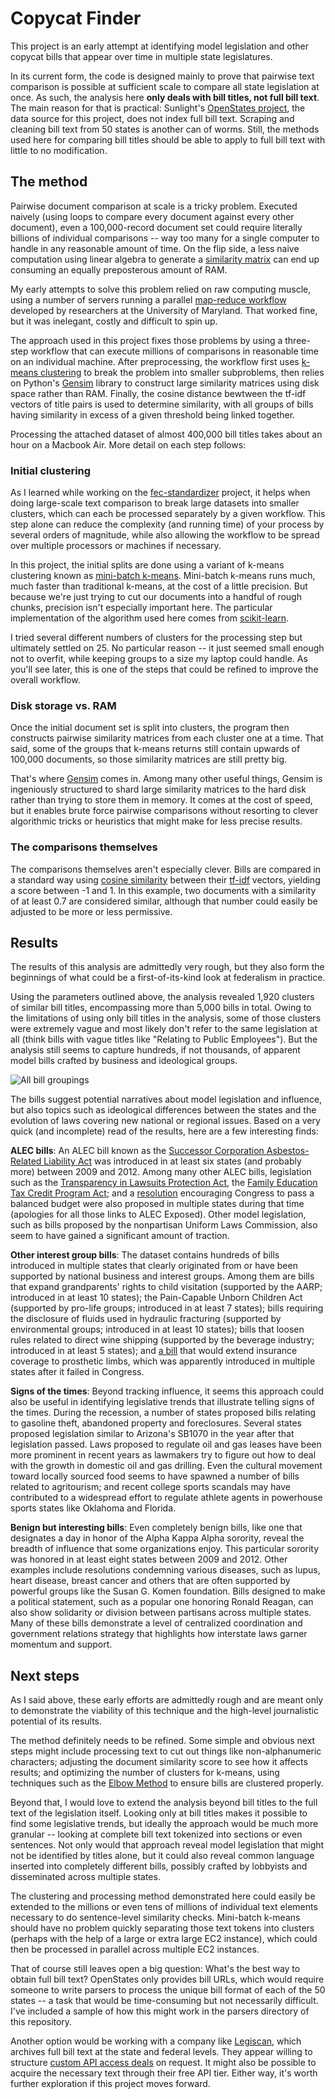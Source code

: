 Copycat Finder
==============

This project is an early attempt at identifying model legislation and other copycat bills that appear over time in multiple state legislatures.

In its current form, the code is designed mainly to prove that pairwise text comparison is possible at sufficient scale to compare all state legislation at once. As such, the analysis here **only deals with bill titles, not full bill text**. The main reason for that is practical: Sunlight's [OpenStates project](http://openstates.org/), the data source for this project, does not index full bill text. Scraping and cleaning bill text from 50 states is another can of worms. Still, the methods used here for comparing bill titles should be able to apply to full bill text with little to no modification.

## The method

Pairwise document comparison at scale is a tricky problem. Executed naively (using loops to compare every document against every other document), even a 100,000-record document set could require literally billions of individual comparisons -- way too many for a single computer to handle in any reasonable amount of time. On the flip side, a less naive computation using linear algebra to generate a [similarity matrix](http://en.wikipedia.org/wiki/Similarity_matrix) can end up consuming an equally preposterous amount of RAM.

My early attempts to solve this problem relied on raw computing muscle, using a number of servers running a parallel [map-reduce workflow](https://github.com/cjdd3b/pairwise-mapreduce) developed by researchers at the University of Maryland. That worked fine, but it was inelegant, costly and difficult to spin up.

The approach used in this project fixes those problems by using a three-step workflow that can execute millions of comparisons in reasonable time on an individual machine. After preprocessing, the workflow first uses [k-means clustering](http://en.wikipedia.org/wiki/K-means_clustering) to break the problem into smaller subproblems, then relies on Python's [Gensim](http://radimrehurek.com/gensim/) library to construct large similarity matrices using disk space rather than RAM. Finally, the cosine distance bewtween the tf-idf vectors of title pairs is used to determine similarity, with all groups of bills having similarity in excess of a given threshold being linked together.

Processing the attached dataset of almost 400,000 bill titles takes about an hour on a Macbook Air. More detail on each step follows:

### Initial clustering

As I learned while working on the [fec-standardizer](https://github.com/cjdd3b/fec-standardizer) project, it helps when doing large-scale text comparison to break large datasets into smaller clusters, which can each be processed separately by a given workflow. This step alone can reduce the complexity (and running time) of your process by several orders of magnitude, while also allowing the workflow to be spread over multiple processors or machines if necessary.

In this project, the initial splits are done using a variant of k-means clustering known as [mini-batch k-means](http://www.eecs.tufts.edu/~dsculley/papers/fastkmeans.pdf). Mini-batch k-means runs much, much faster than traditional k-means, at the cost of a little precision. But because we're just trying to cut our documents into a handful of rough chunks, precision isn't especially important here. The particular implementation of the algorithm used here comes from [scikit-learn](http://scikit-learn.org/dev/modules/generated/sklearn.cluster.MiniBatchKMeans.html).

I tried several different numbers of clusters for the processing step but ultimately settled on 25. No particular reason -- it just seemed small enough not to overfit, while keeping groups to a size my laptop could handle. As you'll see later, this is one of the steps that could be refined to improve the overall workflow.

### Disk storage vs. RAM

Once the initial document set is split into clusters, the program then constructs pairwise similarity matrices from each cluster one at a time. That said, some of the groups that k-means returns still contain upwards of 100,000 documents, so those similarity matrices are still pretty big.

That's where [Gensim](http://radimrehurek.com/gensim/) comes in. Among many other useful things, Gensim is ingeniously structured to shard large similarity matrices to the hard disk rather than trying to store them in memory. It comes at the cost of speed, but it enables brute force pairwise comparisons without resorting to clever algorithmic tricks or heuristics that might make for less precise results.

### The comparisons themselves

The comparisons themselves aren't especially clever. Bills are compared in a standard way using [cosine similarity](http://en.wikipedia.org/wiki/Cosine_similarity) between their [tf-idf](http://en.wikipedia.org/wiki/Tf%E2%80%93idf) vectors, yielding a score between -1 and 1. In this example, two documents with a similarity of at least 0.7 are considered similar, although that number could easily be adjusted to be more or less permissive.

## Results

The results of this analysis are admittedly very rough, but they also form the beginnings of what could be a first-of-its-kind look at federalism in practice.

Using the parameters outlined above, the analysis revealed 1,920 clusters of similar bill titles, encompassing more than 5,000 bills in total. Owing to the limitations of using only bill titles in the analysis, some of those clusters were extremely vague and most likely don't refer to the same legislation at all (think bills with vague titles like "Relating to Public Employees"). But the analysis still seems to capture hundreds, if not thousands, of apparent model bills crafted by business and ideological groups.

![All bill groupings](https://f.cloud.github.com/assets/947791/150540/da206fba-7554-11e2-9e6b-27dc713b9554.png)

The bills suggest potential narratives about model legislation and influence, but also topics such as ideological differences between the states and the evolution of laws covering new national or regional issues. Based on a very quick (and incomplete) read of the results, here are a few interesting finds:

**ALEC bills**: An ALEC bill known as the [Successor Corporation Asbestos-Related Liability Act](http://www.alecexposed.org/w/images/9/9a/0E2-Successor_Asbestos-Related_Liability_Fairness_Act_Exposed.pdf) was introduced in at least six states (and probably more) between 2009 and 2012. Among many other ALEC bills, legislation such as the [Transparency in Lawsuits Protection Act](http://www.alec.org/initiatives/expanding-the-law-under-the-new-restatement-of-torts/transparency-in-the-creation-of-new-ways-to-sue/), the [Family Education Tax Credit Program Act](http://alecexposed.org/w/images/7/77/2D9-THE_FAMILY_EDUCATION_TAX_CREDIT_PROGRAM_ACT_Exposed.pdf); and a [resolution](http://www.alecexposed.org/w/images/9/9d/8B17-The_Balanced_Budget_Amendment_Resolution_exposed.pdf) encouraging Congress to pass a balanced budget were also proposed in multiple states during that time (apologies for all those links to ALEC Exposed). Other model legislation, such as bills proposed by the nonpartisan Uniform Laws Commission, also seem to have gained a significant amount of traction.

**Other interest group bills**: The dataset contains hundreds of bills introduced in multiple states that clearly originated from or have been supported by national business and interest groups. Among them are bills that expand grandparents' rights to child visitation (supported by the AARP; introduced in at least 10 states); the Pain-Capable Unborn Children Act (supported by pro-life groups; introduced in at least 7 states); bills requiring the disclosure of fluids used in hydraulic fracturing (supported by environmental groups; introduced in at least 10 states); bills that loosen rules related to direct wine shipping (supported by the beverage industry; introduced in at least 5 states); and [a bill](http://www.amputee-coalition.org/armsandlegsarenotaluxury/index.html) that would extend insurance coverage to prosthetic limbs, which was apparently introduced in multiple states after it failed in Congress.

**Signs of the times**: Beyond tracking influence, it seems this approach could also be useful in identifying legislative trends that illustrate telling signs of the times. During the recession, a number of states proposed bills relating to gasoline theft, abandoned property and foreclosures. Several states proposed legislation similar to Arizona's SB1070 in the year after that legislation passed. Laws proposed to regulate oil and gas leases have been more prominent in recent years as lawmakers try to figure out how to deal with the growth in domestic oil and gas drilling. Even the cultural movement toward locally sourced food seems to have spawned a number of bills related to agritourism; and recent college sports scandals may have contributed to a widespread effort to regulate athlete agents in powerhouse sports states like Oklahoma and Florida.

**Benign but interesting bills**: Even completely benign bills, like one that designates a day in honor of the Alpha Kappa Alpha sorority, reveal the breadth of influence that some organizations enjoy. This particular sorority was honored in at least eight states between 2009 and 2012. Other examples include resolutions condemning various diseases, such as lupus, heart disease, breast cancer and others that are often supported by powerful groups like the Susan G. Komen foundation. Bills designed to make a political statement, such as a popular one honoring Ronald Reagan, can also show solidarity or division between partisans across multiple states. Many of these bills demonstrate a level of centralized coordination and government relations strategy that highlights how interstate laws garner momentum and support.

## Next steps

As I said above, these early efforts are admittedly rough and are meant only to demonstrate the viability of this technique and the high-level journalistic potential of its results.

The method definitely needs to be refined. Some simple and obvious next steps might include processing text to cut out things like non-alphanumeric characters; adjusting the document similarity score to see how it affects results; and optimizing the number of clusters for k-means, using techniques such as the [Elbow Method](http://en.wikipedia.org/wiki/Determining_the_number_of_clusters_in_a_data_set) to ensure bills are clustered properly. 

Beyond that, I would love to extend the analysis beyond bill titles to the full text of the legislation itself. Looking only at bill titles makes it possible to find some legislative trends, but ideally the approach would be much more granular -- looking at complete bill text tokenized into sections or even sentences. Not only would that approach reveal model legislation that might not be identified by titles alone, but it could also reveal common language inserted into completely different bills, possibly crafted by lobbyists and disseminated across multiple states.

The clustering and processing method demonstrated here could easily be extended to the millions or even tens of millions of individual text elements necessary to do sentence-level similarity checks. Mini-batch k-means should have no problem quickly separating those text tokens into clusters (perhaps with the help of a large or extra large EC2 instance), which could then be processed in parallel across multiple EC2 instances.

That of course still leaves open a big question: What's the best way to obtain full bill text? OpenStates only provides bill URLs, which would require someone to write parsers to process the unique bill format of each of the 50 states -- a task that would be time-consuming but not necessarily difficult. I've included a sample of how this might work in the parsers directory of this repository.

Another option would be working with a company like [Legiscan](http://legiscan.com/), which archives full bill text at the state and federal levels. They appear willing to structure [custom API access deals](http://legiscan.com/features) on request. It might also be possible to acquire the necessary text through their free API tier. Either way, it's worth further exploration if this project moves forward.
